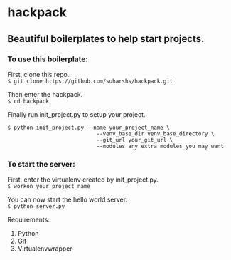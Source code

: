 # hackpack
## Beautiful boilerplates to help start projects.

### To use this boilerplate:  
First, clone this repo.  
    ```$ git clone https://github.com/suharshs/hackpack.git```  

Then enter the hackpack.  
    ```$ cd hackpack```  

Finally run init_project.py to setup your project.  

```
$ python init_project.py --name your_project_name \  
                            --venv_base_dir venv_base_directory \  
                            --git_url your_git_url \  
                            --modules any extra modules you may want
```

### To start the server:
First, enter the virtualenv created by init_project.py.  
    ```$ workon your_project_name```  

You can now start the hello world server.  
    ```$ python server.py```


Requirements:  
1. Python  
2. Git  
3. Virtualenvwrapper  
